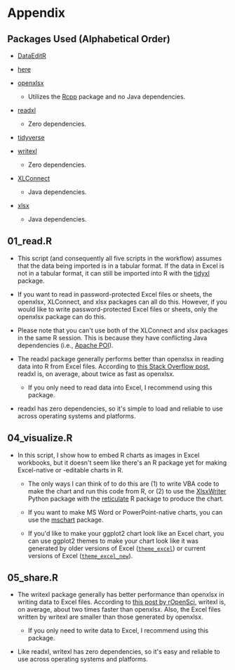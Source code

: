 # Appendix

## Packages Used (Alphabetical Order)

-   [DataEditR](https://cran.r-project.org/web/packages/DataEditR/index.html)

-   [here](https://cran.r-project.org/web/packages/here/index.html)

-   [openxlsx](https://cran.r-project.org/web/packages/openxlsx/index.html)

    -   Utilizes the [Rcpp](https://cran.r-project.org/web/packages/Rcpp/index.html) package and no Java dependencies.

-   [readxl](https://cran.r-project.org/web/packages/readxl/index.html)

    -   Zero dependencies.

-   [tidyverse](https://cran.r-project.org/web/packages/tidyverse/index.html)

-   [writexl](https://cran.r-project.org/web/packages/writexl/index.html)

    -   Zero dependencies.

-   [XLConnect](https://cran.r-project.org/web/packages/XLConnect/index.html)

    -   Java dependencies.

-   [xlsx](https://cran.r-project.org/web/packages/xlsx/index.html)

    -   Java dependencies.

## 01_read.R

-   This script (and consequently all five scripts in the workflow) assumes that the data being imported is in a tabular format. If the data in Excel is not in a tabular format, it can still be imported into R with the [tidyxl](https://nacnudus.github.io/tidyxl/) package.

-   If you want to read in password-protected Excel files or sheets, the openxlsx, XLConnect, and xlsx packages can all do this. However, if you would like to write password-protected Excel files or sheets, only the openxlsx package can do this.

-   Please note that you can't use both of the XLConnect and xlsx packages in the same R session. This is because they have conflicting Java dependencies (i.e., [Apache POI](https://poi.apache.org/)).

-   The readxl package generally performs better than openxlsx in reading data into R from Excel files. According to [this Stack Overflow post](https://stackoverflow.com/questions/44538199/fast-way-to-read-xlsx-files-into-r), readxl is, on average, about twice as fast as openxlsx.

    -   If you only need to read data into Excel, I recommend using this package.

-   readxl has zero dependencies, so it's simple to load and reliable to use across operating systems and platforms.

## 04_visualize.R

-   In this script, I show how to embed R charts as images in Excel workbooks, but it doesn't seem like there's an R package yet for making Excel-native or -editable charts in R.

    -   The only ways I can think of to do this are (1) to write VBA code to make the chart and run this code from R, or (2) to use the [XlsxWriter](https://xlsxwriter.readthedocs.io/) Python package with the [reticulate](https://rstudio.github.io/reticulate/) R package to produce the chart.

    -   If you want to make MS Word or PowerPoint-native charts, you can use the [mschart](https://ardata-fr.github.io/mschart/) package.

    -   If you'd like to make your ggplot2 chart look like an Excel chart, you can use ggplot2 themes to make your chart look like it was generated by older versions of Excel ([`theme_excel`](https://jrnold.github.io/ggthemes/reference/theme_excel.html)) or current versions of Excel ([`theme_excel_new`](https://jrnold.github.io/ggthemes/reference/theme_excel_new.html)).

## 05_share.R

-   The writexl package generally has better performance than openxlsx in writing data to Excel files. According to [this post by rOpenSci](https://docs.ropensci.org/writexl/), writexl is, on average, about two times faster than openxlsx. Also, the Excel files written by writexl are smaller than those generated by openxlsx.

    -   If you only need to write data to Excel, I recommend using this package.

-   Like readxl, writexl has zero dependencies, so it's easy and reliable to use across operating systems and platforms.
